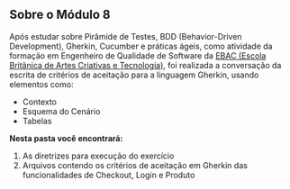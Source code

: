 ## Sobre o Módulo 8

Após estudar sobre Pirâmide de Testes, BDD (Behavior-Driven Development), Gherkin, Cucumber e práticas ágeis, como atividade da formação em Engenheiro de Qualidade de Software da [EBAC (Escola Britânica de Artes Criativas e Tecnologia)](https://ebaconline.com.br/engenheiro-de-qualidade), foi realizada a conversação da escrita de critérios de aceitação para a linguagem Gherkin, usando elementos como:

* Contexto
* Esquema do Cenário
* Tabelas

__Nesta pasta você encontrará:__

1. As diretrizes para execução do exercício
2. Arquivos contendo os critérios de aceitação em Gherkin das funcionalidades de Checkout, Login e Produto
